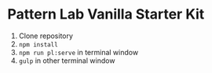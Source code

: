 # Pattern Lab Vanilla Starter Kit

1. Clone repository
2. `npm install`
3. `npm run pl:serve` in terminal window
4. `gulp` in other terminal window
